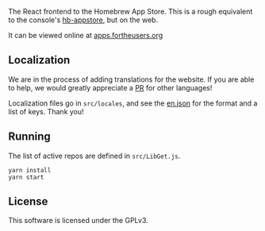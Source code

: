 The React frontend to the Homebrew App Store. This is a rough equivalent to the console's [hb-appstore](https://github.com/fortheusers/hb-appstore), but on the web.

It can be viewed online at [apps.fortheusers.org](https://hb-app.store)

## Localization
We are in the process of adding translations for the website. If you are able to help, we would greatly appreciate a [PR](https://github.com/fortheusers/hbas-frontend/pulls) for other languages!

Localization files go in `src/locales`, and see the [en.json](https://github.com/fortheusers/hbas-frontend/blob/main/src/locales/en.json) for the format and a list of keys. Thank you!

## Running
The list of active repos are defined in `src/LibGet.js`.

```
yarn install
yarn start
```

## License
This software is licensed under the GPLv3.
